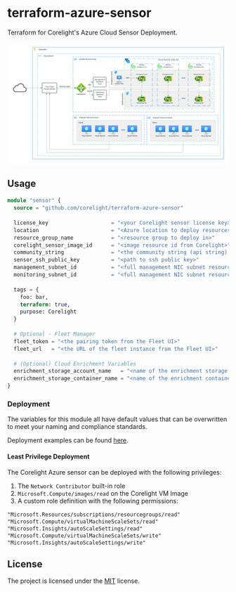 # terraform-azure-sensor

Terraform for Corelight's Azure Cloud Sensor Deployment.

<img src="docs/overview.svg" alt="overview">

## Usage

```terraform
module "sensor" {
  source = "github.com/corelight/terraform-azure-sensor"

  license_key                    = "<your Corelight sensor license key>"
  location                       = "<Azure location to deploy resources in>"
  resource_group_name            = "<resource group to deploy in>"
  corelight_sensor_image_id      = "<image resource id from Corelight>"
  community_string               = "<the community string (api string) often times referenced by Fleet>"
  sensor_ssh_public_key          = "<path to ssh public key>"
  management_subnet_id           = "<full management NIC subnet resource ID>"
  monitoring_subnet_id           = "<full management NIC subnet resource ID>"
    
  tags = {
    foo: bar,
    terraform: true,
    purpose: Corelight
  }

  # Optional - Fleet Manager
  fleet_token = "<the pairing token from the Fleet UI>"
  fleet_url   = "<the URL of the fleet instance from the Fleet UI>"

  # (Optional) Cloud Enrichment Variables
  enrichment_storage_account_name   = "<name of the enrichment storage account>"
  enrichment_storage_container_name = "<name of the enrichment container in the storage account>"
}
```

### Deployment

The variables for this module all have default values that can be overwritten
to meet your naming and compliance standards.

Deployment examples can be found [here][].

[here]: https://github.com/corelight/corelight-cloud/tree/main/terraform/azure-scaleset-sensor

#### Least Privilege Deployment
The Corelight Azure sensor can be deployed with the following privileges:

1. The `Network Contributor` built-in role
2. `Microsoft.Compute/images/read` on the Corelight VM Image
3. A custom role definition with the following permissions:
```
"Microsoft.Resources/subscriptions/resourcegroups/read"
"Microsoft.Compute/virtualMachineScaleSets/read"
"Microsoft.Insights/autoScaleSettings/read"
"Microsoft.Compute/virtualMachineScaleSets/write"
"Microsoft.Insights/autoScaleSettings/write"
```

## License

The project is licensed under the [MIT][] license.

[MIT]: LICENSE
